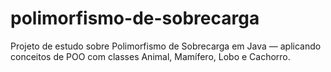 # polimorfismo-de-sobrecarga
Projeto de estudo sobre Polimorfismo de Sobrecarga em Java — aplicando conceitos de POO com classes Animal, Mamífero, Lobo e Cachorro.
